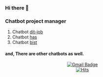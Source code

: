### Hi there 👋
### Chatbot project manager
1. Chatbot [dit-job](https://dit-job.andalab.kr/)
2. Chatbot [has](https://has2.andalab.kr/)
3. Chatbot [bist](https://bistbot.andalab.kr/)
#### and, There are other chatbots as well.

<div align=center>
  
  [![Gmail Badge](https://img.shields.io/badge/Gmail-d14836?style=flat-square&logo=Gmail&logoColor=white&link=mailto:rlckrl0315db@gmail.com)](mailto:rlckrl0315db@gmail.com)</br>
  [![Hits](https://hits.seeyoufarm.com/api/count/incr/badge.svg?url=https%3A%2F%2Fgithub.com%2Fzzsza)](https://hits.seeyoufarm.com)
  
</div>
